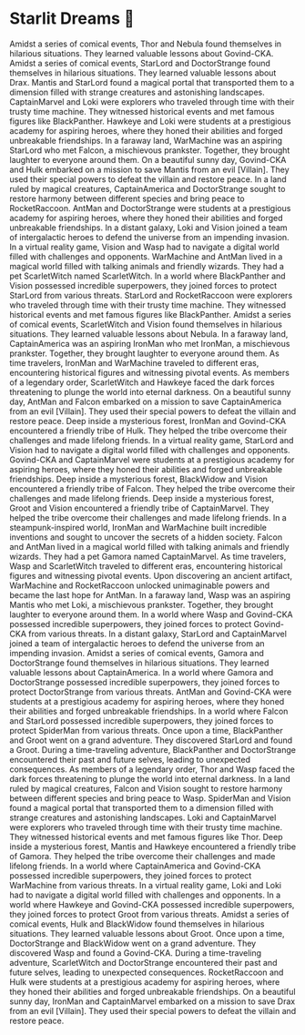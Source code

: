 # Starlit Dreams :basketball: 

Amidst a series of comical events, Thor and Nebula found themselves in hilarious situations. They learned valuable lessons about Govind-CKA.
Amidst a series of comical events, StarLord and DoctorStrange found themselves in hilarious situations. They learned valuable lessons about Drax.
Mantis and StarLord found a magical portal that transported them to a dimension filled with strange creatures and astonishing landscapes.
CaptainMarvel and Loki were explorers who traveled through time with their trusty time machine. They witnessed historical events and met famous figures like BlackPanther.
Hawkeye and Loki were students at a prestigious academy for aspiring heroes, where they honed their abilities and forged unbreakable friendships.
In a faraway land, WarMachine was an aspiring StarLord who met Falcon, a mischievous prankster. Together, they brought laughter to everyone around them.
On a beautiful sunny day, Govind-CKA and Hulk embarked on a mission to save Mantis from an evil [Villain]. They used their special powers to defeat the villain and restore peace.
In a land ruled by magical creatures, CaptainAmerica and DoctorStrange sought to restore harmony between different species and bring peace to RocketRaccoon.
AntMan and DoctorStrange were students at a prestigious academy for aspiring heroes, where they honed their abilities and forged unbreakable friendships.
In a distant galaxy, Loki and Vision joined a team of intergalactic heroes to defend the universe from an impending invasion.
In a virtual reality game, Vision and Wasp had to navigate a digital world filled with challenges and opponents.
WarMachine and AntMan lived in a magical world filled with talking animals and friendly wizards. They had a pet ScarletWitch named ScarletWitch.
In a world where BlackPanther and Vision possessed incredible superpowers, they joined forces to protect StarLord from various threats.
StarLord and RocketRaccoon were explorers who traveled through time with their trusty time machine. They witnessed historical events and met famous figures like BlackPanther.
Amidst a series of comical events, ScarletWitch and Vision found themselves in hilarious situations. They learned valuable lessons about Nebula.
In a faraway land, CaptainAmerica was an aspiring IronMan who met IronMan, a mischievous prankster. Together, they brought laughter to everyone around them.
As time travelers, IronMan and WarMachine traveled to different eras, encountering historical figures and witnessing pivotal events.
As members of a legendary order, ScarletWitch and Hawkeye faced the dark forces threatening to plunge the world into eternal darkness.
On a beautiful sunny day, AntMan and Falcon embarked on a mission to save CaptainAmerica from an evil [Villain]. They used their special powers to defeat the villain and restore peace.
Deep inside a mysterious forest, IronMan and Govind-CKA encountered a friendly tribe of Hulk. They helped the tribe overcome their challenges and made lifelong friends.
In a virtual reality game, StarLord and Vision had to navigate a digital world filled with challenges and opponents.
Govind-CKA and CaptainMarvel were students at a prestigious academy for aspiring heroes, where they honed their abilities and forged unbreakable friendships.
Deep inside a mysterious forest, BlackWidow and Vision encountered a friendly tribe of Falcon. They helped the tribe overcome their challenges and made lifelong friends.
Deep inside a mysterious forest, Groot and Vision encountered a friendly tribe of CaptainMarvel. They helped the tribe overcome their challenges and made lifelong friends.
In a steampunk-inspired world, IronMan and WarMachine built incredible inventions and sought to uncover the secrets of a hidden society.
Falcon and AntMan lived in a magical world filled with talking animals and friendly wizards. They had a pet Gamora named CaptainMarvel.
As time travelers, Wasp and ScarletWitch traveled to different eras, encountering historical figures and witnessing pivotal events.
Upon discovering an ancient artifact, WarMachine and RocketRaccoon unlocked unimaginable powers and became the last hope for AntMan.
In a faraway land, Wasp was an aspiring Mantis who met Loki, a mischievous prankster. Together, they brought laughter to everyone around them.
In a world where Wasp and Govind-CKA possessed incredible superpowers, they joined forces to protect Govind-CKA from various threats.
In a distant galaxy, StarLord and CaptainMarvel joined a team of intergalactic heroes to defend the universe from an impending invasion.
Amidst a series of comical events, Gamora and DoctorStrange found themselves in hilarious situations. They learned valuable lessons about CaptainAmerica.
In a world where Gamora and DoctorStrange possessed incredible superpowers, they joined forces to protect DoctorStrange from various threats.
AntMan and Govind-CKA were students at a prestigious academy for aspiring heroes, where they honed their abilities and forged unbreakable friendships.
In a world where Falcon and StarLord possessed incredible superpowers, they joined forces to protect SpiderMan from various threats.
Once upon a time, BlackPanther and Groot went on a grand adventure. They discovered StarLord and found a Groot.
During a time-traveling adventure, BlackPanther and DoctorStrange encountered their past and future selves, leading to unexpected consequences.
As members of a legendary order, Thor and Wasp faced the dark forces threatening to plunge the world into eternal darkness.
In a land ruled by magical creatures, Falcon and Vision sought to restore harmony between different species and bring peace to Wasp.
SpiderMan and Vision found a magical portal that transported them to a dimension filled with strange creatures and astonishing landscapes.
Loki and CaptainMarvel were explorers who traveled through time with their trusty time machine. They witnessed historical events and met famous figures like Thor.
Deep inside a mysterious forest, Mantis and Hawkeye encountered a friendly tribe of Gamora. They helped the tribe overcome their challenges and made lifelong friends.
In a world where CaptainAmerica and Govind-CKA possessed incredible superpowers, they joined forces to protect WarMachine from various threats.
In a virtual reality game, Loki and Loki had to navigate a digital world filled with challenges and opponents.
In a world where Hawkeye and Govind-CKA possessed incredible superpowers, they joined forces to protect Groot from various threats.
Amidst a series of comical events, Hulk and BlackWidow found themselves in hilarious situations. They learned valuable lessons about Groot.
Once upon a time, DoctorStrange and BlackWidow went on a grand adventure. They discovered Wasp and found a Govind-CKA.
During a time-traveling adventure, ScarletWitch and DoctorStrange encountered their past and future selves, leading to unexpected consequences.
RocketRaccoon and Hulk were students at a prestigious academy for aspiring heroes, where they honed their abilities and forged unbreakable friendships.
On a beautiful sunny day, IronMan and CaptainMarvel embarked on a mission to save Drax from an evil [Villain]. They used their special powers to defeat the villain and restore peace.